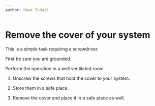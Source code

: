 ```yaml
---
author: Howe Tuduit
---
```


# Remove the cover of your system

This is a simple task requiring a screwdriver.

First be sure you are grounded.

Perform the operation in a well ventilated room.

1.  Unscrew the screws that hold the cover to your system.

2.  Store them in a safe place.

3.  Remove the cover and place it in a safe place as well.


